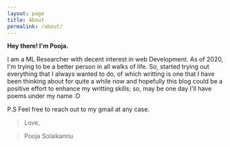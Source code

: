 ```yaml
---
layout: page
title: About
permalink: /about/
---
```


**Hey there! I'm Pooja.** 

I am a ML Researcher with decent interest in web Development. As of 2020, I'm trying to be a better person in all walks of life. So, started trying out everything that I always wanted to do, of which writting is one that I have been thinking about for quite a while now and hopefully this blog could be a positive effort to enhance my writting skills; so, may be one day I'll have poems under my name :D 


P.S Feel free to reach out to my gmail at any case. 


>Love,

>Pooja Solaikannu